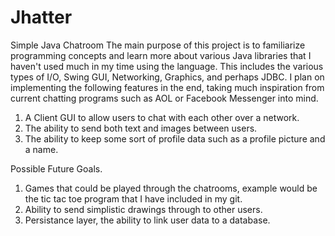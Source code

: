 # Jhatter
Simple Java Chatroom
The main purpose of this project is to familiarize programming concepts and learn more about
various Java libraries that I haven't used much in my time using the language. This includes
the various types of I/O, Swing GUI, Networking, Graphics, and perhaps JDBC. I plan on implementing the following features in the end, taking much inspiration from current
chatting programs such as AOL or Facebook Messenger into mind.

1. A Client GUI to allow users to chat with each other over a network.
2. The ability to send both text and images between users.
3. The ability to keep some sort of profile data such as a profile picture and a name.

Possible Future Goals.
1. Games that could be played through the chatrooms, example would be the tic tac toe program that I have included in my git.
2. Ability to send simplistic drawings through to other users.
3. Persistance layer, the ability to link user data to a database.
